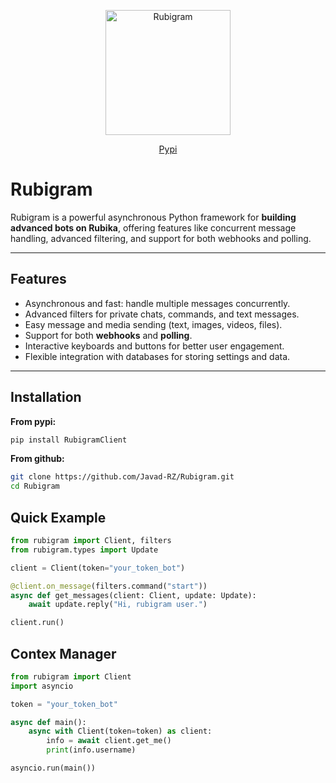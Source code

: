 <p align="center">
  <img src="http://rubigram.ir/Rubigram.jpg" alt="Rubigram" width="200"/>
</p>
<p align="center">
  <a href="https://pypi.org/project/RubigramClient">Pypi</a>
</p>

# Rubigram

Rubigram is a powerful asynchronous Python framework for **building advanced bots on Rubika**, offering features like concurrent message handling, advanced filtering, and support for both webhooks and polling.

---

## Features

- Asynchronous and fast: handle multiple messages concurrently.
- Advanced filters for private chats, commands, and text messages.
- Easy message and media sending (text, images, videos, files).
- Support for both **webhooks** and **polling**.
- Interactive keyboards and buttons for better user engagement.
- Flexible integration with databases for storing settings and data.

---

## Installation

**From pypi:**
```bash
pip install RubigramClient
```
**From github:**
```bash
git clone https://github.com/Javad-RZ/Rubigram.git
cd Rubigram
```

## Quick Example
```python
from rubigram import Client, filters
from rubigram.types import Update

client = Client(token="your_token_bot")

@client.on_message(filters.command("start"))
async def get_messages(client: Client, update: Update):
    await update.reply("Hi, rubigram user.")

client.run()
```

## Contex Manager
```python
from rubigram import Client
import asyncio

token = "your_token_bot"

async def main():
    async with Client(token=token) as client:
        info = await client.get_me()
        print(info.username)

asyncio.run(main())
```
